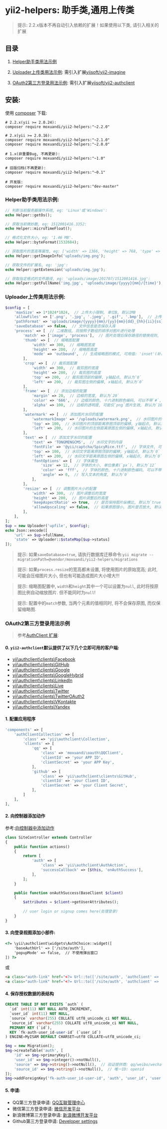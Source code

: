 yii2-helpers: 助手类,通用上传类
==================

> 提示: 2.2.x版本不再自动引入依赖的扩展！如果使用以下类, 请引入相关的扩展


## 目录

1. [Helper助手类用法示例](#Helper助手类用法示例)

2. [Uploader上传类用法示例](#Uploader上传类用法示例): 需引入扩展[yiisoft/yii2-imagine](https://github.com/yiisoft/yii2-imagine)

3. [OAuth2第三方登录用法示例](#OAuth2第三方登录用法示例): 需引入扩展[yiisoft/yii2-authclient](https://github.com/yiisoft/yii2-authclient)


## 安装:
使用 [composer](http://getcomposer.org/download/) 下载:
```
# 2.2.x(yii >= 2.0.24):
composer require moxuandi/yii2-helpers:"~2.2.0"

# 2.x(yii >= 2.0.16):
composer require moxuandi/yii2-helpers:"~2.1.0"
composer require moxuandi/yii2-helpers:"~2.0.0"

# 1.x(非重要Bug, 不再更新):
composer require moxuandi/yii2-helpers:"~1.0"

# 旧版归档(不再更新):
composer require moxuandi/yii2-helpers:"~0.1"

# 开发版:
composer require moxuandi/yii2-helpers:"dev-master"
```


### Helper助手类用法示例:
```php
// 判断当前服务器操作系统, eg: 'Linux'或'Windows':
echo Helper::getOs();

// 获取当前微妙数, eg: 1512001416.3352:
echo Helper::microTimeFloat();

// 格式化文件大小, eg: '1.46 MB'.
echo Helper::byteFormat(1532684);

// 获取图片的宽高等属性, eg: ['width' => 1366, 'height' => 768, 'type' => 'png', 'mime' => 'image/png', 'attr' => 'width="203" height="50"']:
echo Helper::getImageInfo('uploads/img.png');

// 获取文件的扩展名, eg: 'jpg':
echo Helper::getExtension('uploads/img.jpg');

// 获取指定格式的文件路径, eg: 'uploads/image/201707/1512001416.jpg':
echo Helper::getFullName('img.jpg', 'uploads/image/{yyyy}{mm}/{time}');
```

### Uploader上传类用法示例:
```php
$config = [
    'maxSize' => 1*1024*1024,  // 上传大小限制, 单位B, 默认1MB
    'allowFiles' => ['.png', '.jpg', '.jpeg', '.gif', '.bmp'],  // 上传图片格式显示
    'pathFormat' => 'uploads/image/{yyyy}{mm}/{yy}{mm}{dd}_{hh}{ii}{ss}_{rand:4}',  // 上传保存路径, 可以自定义保存路径和文件名格式
    'saveDatabase' => false,  // 文件信息是否保存入库
    'process' => [  // 二维数组, 将按照子数组的顺序对图片进行处理
        'match' => ['image', 'process'],  // 图片处理后保存路径的替换规则, 必须是两个元素的数组
        'thumb' => [  // 缩略图配置
            'width' => 300,  // 缩略图宽度
            'height' => 200,  // 缩略图高度
            'mode' => 'outbound',  // 生成缩略图的模式, 可用值: 'inset'(补白), 'outbound'(裁剪, 默认值)
        ],
        'crop' => [  // 裁剪图配置
            'width' => 300,  // 裁剪图的宽度
            'height' => 200,  // 裁剪图的高度
            'top' => 200,  // 裁剪图顶部的偏移, y轴起点, 默认为`0`
            'left' => 200,  // 裁剪图左侧的偏移, x轴起点, 默认为`0`
        ],
        'frame' => [  // 添加边框的配置
            'margin' => 20,  // 边框的宽度, 默认为`20`
            'color' => '666',  // 边框的颜色, 十六进制颜色编码, 可以不带`#`, 默认为`666`
            'alpha' => 100,  // 边框的透明度, 可能仅`png`图片生效, 默认为`100`
        ],
        'watermark' => [  // 添加图片水印的配置
            'watermarkImage' => '/uploads/watermark.png',  // 水印图片的绝对路径
            'top' => 100,  // 水印图片的顶部距离原图顶部的偏移, y轴起点, 默认为`0`
            'left' => 200,  // 水印图片的左侧距离原图左侧的偏移, x轴起点, 默认为`0`
        ],
        'text' => [  // 添加文字水印的配置
            'text' => 'TONGMENGCMS',  // 水印文字的内容
            'fontFile' => '@yii/captcha/SpicyRice.ttf',  // 字体文件, 可以是绝对路径或别名
            'top' => 100,  // 水印文字距离原图顶部的偏移, y轴起点, 默认为`0`
            'left' => 200,  // 水印文字距离原图左侧的偏移, x轴起点, 默认为`0`
            'fontOptions' => [  // 字体属性
                'size' => 12,  // 字体的大小, 单位像素(`px`), 默认为`12`
                'color' => 'fff',  // 字体的颜色, 十六进制颜色编码, 可以不带`#`, 默认为`fff`
                'angle' => 0,  // 写入文本的角度, 默认为`0`
            ],
        ],
        'resize' => [  // 调整图片大小的配置
            'width' => 300,  // 图片调整后的宽度
            'height' => 200,  // 图片调整后的高度
            'keepAspectRatio' => true,  // 是否保持图片纵横比, 默认为`true`
            'allowUpscaling' => false,  // 如果原图很小, 图片是否放大, 默认为`false`
        ],
    ],
];
$up = new Uploader('upfile', $config);
echo Json::encode([
    'url' => $up->fullName,
    'state' => Uploader::$stateMap[$up->status]
]);
```

> 提示: 如果`saveDatabase=true`, 请执行数据库迁移命令:`yii migrate --migrationPath=@vendor/moxuandi/yii2-helpers/migrations`

> 提示: 如果`process.resize`的宽高都未设置, 将使用图片的原始宽高; 此时, 可能会压缩图片大小, 但也有可能造成图片大小增大!!!

> 提示: 缩略图配置中, `width`和`height`其中一个可以设置为`null`, 此时将按原图比例自动缩放图片. 但不能同时为`null`!

> 提示: 配置中的`match`参数, 当两个元素的值相同时, 将不会保存原图, 而仅保留缩略图.


### OAuth2第三方登录用法示例

> 参考[AuthClient 扩展](https://github.com/yiisoft/yii2-authclient/tree/master/docs/guide-zh-CN):

#### 0. `yii2-authclient`默认提供了以下几个立即可用的客户端:
- [yii\authclient\clients\Facebook](https://github.com/yiisoft/yii2-authclient/blob/master/src/clients/Facebook.php)
- [yii\authclient\clients\GitHub](https://github.com/yiisoft/yii2-authclient/blob/master/src/clients/GitHub.php)
- [yii\authclient\clients\Google](https://github.com/yiisoft/yii2-authclient/blob/master/src/clients/Google.php)
- [yii\authclient\clients\GoogleHybrid](https://github.com/yiisoft/yii2-authclient/blob/master/src/clients/GoogleHybrid.php)
- [yii\authclient\clients\LinkedIn](https://github.com/yiisoft/yii2-authclient/blob/master/src/clients/LinkedIn.php)
- [yii\authclient\clients\Live](https://github.com/yiisoft/yii2-authclient/blob/master/src/clients/Live.php)
- [yii\authclient\clients\Twitter](https://github.com/yiisoft/yii2-authclient/blob/master/src/clients/Twitter.php)
- [yii\authclient\clients\TwitterOAuth2](https://github.com/yiisoft/yii2-authclient/blob/master/src/clients/TwitterOAuth2.php)
- [yii\authclient\clients\VKontakte](https://github.com/yiisoft/yii2-authclient/blob/master/src/clients/VKontakte.php)
- [yii\authclient\clients\Yandex](https://github.com/yiisoft/yii2-authclient/blob/master/src/clients/Yandex.php)

#### 1. 配置应用程序
```php
'components' => [
    'authClientCollection' => [
        'class' => 'yii\authclient\Collection',
        'clients' => [
            'qq' => [
                'class' => 'moxuandi\oauth\QQClient',
                'clientId' => 'your APP ID',
                'clientSecret' => 'your APP Key',
            ],
            'github' => [
                'class' => 'yii\authclient\clients\GitHub',
                'clientId' => 'your Client ID',
                'clientSecret' => 'your Client Secret',
            ],
        ]
    ],
],
```

#### 2. 向控制器添加动作
参考:[向控制器中添加动作](https://github.com/yiisoft/yii2-authclient/blob/master/docs/guide-zh-CN/quick-start.md#%E5%90%91%E6%8E%A7%E5%88%B6%E5%99%A8%E4%B8%AD%E6%B7%BB%E5%8A%A0%E5%8A%A8%E4%BD%9C)
```php
class SiteController extends Controller
{
    public function actions()
    {
        return [
            'auth' => [
                'class' => 'yii\authclient\AuthAction',
                'successCallback' => [$this, 'onAuthSuccess'],
            ],
        ];
    }

    public function onAuthSuccess(BaseClient $client)
    {
        $attributes = $client->getUserAttributes();
    
        // user login or signup comes here(处理登录)
    }
}
```

#### 3. 向登录视图添加小部件:
```html
<?= \yii\authclient\widgets\AuthChoice::widget([
    'baseAuthUrl' => ['/site/auth'],
    'popupMode' => false,  // 不使用弹出窗口
]) ?>
```
或
```html
<a class="auth-link" href="<?= Url::to(['/site/auth', 'authclient' => 'qq']) ?>">QQ 登录</a>
<a class="auth-link" href="<?= Url::to(['/site/auth', 'authclient' => 'github']) ?>">Github 登录</a>
```

#### 4. 保存授权数据的表结构
```sql
CREATE TABLE IF NOT EXISTS `auth` (
  `id` int(11) NOT NULL AUTO_INCREMENT,
  `user_id` int(11) NOT NULL,
  `source` varchar(255) COLLATE utf8_unicode_ci NOT NULL,
  `source_id` varchar(255) COLLATE utf8_unicode_ci NOT NULL,
  PRIMARY KEY (`id`),
  KEY `fk-auth-user_id-user-id` (`user_id`)
) ENGINE=MyISAM DEFAULT CHARSET=utf8 COLLATE=utf8_unicode_ci;
```
```php
$mg = new Migration();
$mg->createTable('auth', [
    'id' => $mg->primaryKey(),
    'user_id' => $mg->integer()->notNull(),
    'source' => $mg->string()->notNull(),  // 验证提供商: qq/weibo/wechat
    'source_id' => $mg->string()->notNull(),  // 唯一ID: openid
]);
$mg->addForeignKey('fk-auth-user_id-user-id', 'auth', 'user_id', 'user', 'id', 'CASCADE', 'CASCADE');
```

#### 5. 申请:
- QQ第三方登录申请: [QQ互联管理中心](https://connect.qq.com/manage.html#/)
- 微信第三方登录申请: [微信开发平台](https://open.weixin.qq.com/)
- 新浪微博第三方登录申请: [新浪微博开发平台](http://open.weibo.com/)
- Github第三方登录申请: [Developer settings](https://github.com/settings/applications/551810)
